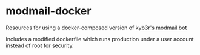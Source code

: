 # modmail-docker
Resources for using a docker-composed version of [kyb3r's modmail bot](https://github.com/kyb3r/modmail)

Includes a modified dockerfile which runs production under a user account instead of root for security.
